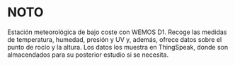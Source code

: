 # NOTO
Estación meteorológica de bajo coste con WEMOS D1. 
Recoge las medidas de temperatura, humedad, presión y UV y, además, ofrece datos sobre el punto de rocío y la altura.
Los datos los muestra en ThingSpeak, donde son almacendados para su posterior estudio si se necesita.
